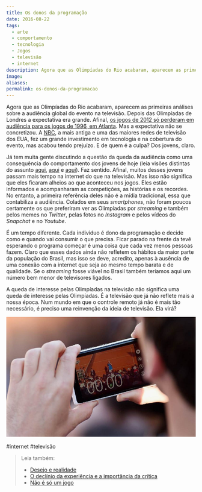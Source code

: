 ```yaml
---
title: Os donos da programação
date: 2016-08-22
tags:
  - arte
  - comportamento
  - tecnologia
  - Jogos
  - televisão
  - internet
description: Agora que as Olimpíadas do Rio acabaram, aparecem as primeiras análises sobre a audiência global do evento na televisão.
image: 
aliases:
permalink: os-donos-da-programacao
---
```

Agora que as Olimpíadas do Rio acabaram, aparecem as primeiras análises sobre a audiência global do evento na televisão. Depois das Olimpíadas de Londres a expectativa era grande. Afinal, [os jogos de 2012 só perderam em audiência para os jogos de 1996, em Atlanta](http://tvbythenumbers.zap2it.com/2016/08/05/olympics-ratings-will-rio-2016-top-londons-audience/). Mas a expectativa não se concretizou. A [NBC](https://pt.wikipedia.org/wiki/National_Broadcasting_Company), a mais antiga e uma das maiores redes de televisão dos EUA, fez um grande investimento em tecnologia e na cobertura do evento, mas acabou tendo prejuízo. E de quem é a culpa? Dos jovens, claro.

Já tem muita gente discutindo a questão da queda da audiência como uma consequência do comportamento dos jovens de hoje (leia visões distintas do assunto [aqui](http://www.bloomberg.com/news/articles/2016-08-19/nbc-s-12-billion-olympics-bet-stumbles-thanks-to-millennials), [aqui](http://www.thepostgame.com/millennial-viewers-arent-watching-olympic-games) e [aqui](http://gizmodo.com/the-olympics-not-the-millennials-ruined-the-olympics-1785575021)). Faz sentido. Afinal, muitos desses jovens passam mais tempo na internet do que na televisão. Mas isso não significa que eles ficaram alheios ao que aconteceu nos jogos. Eles estão informados e acompanharam as competições, as histórias e os recordes. No entanto, a primeira referência deles não é a mídia tradicional, essa que contabiliza a audiência. Colados em seus _smartphones_, não foram poucos certamente os que preferiram ver as Olimpíadas por _streaming_ e também pelos memes no _Twitter_, pelas fotos no _Instagram_ e pelos vídeos do _Snapchat_ e no _Youtube_.

É um tempo diferente. Cada indivíduo é dono da programação e decide como e quando vai consumir o que precisa. Ficar parado na frente da tevê esperando o programa começar é uma coisa que cada vez menos pessoas fazem. Claro que esses dados ainda não refletem os hábitos da maior parte da população do Brasil, mas isso se deve, acredito, apenas à ausência de uma conexão com a internet que seja ao mesmo tempo barata e de qualidade. Se o _streaming_ fosse viável no Brasil também teríamos aqui um número bem menor de televisores ligados.

A queda de interesse pelas Olimpíadas na televisão não significa uma queda de interesse pelas Olimpíadas. É a televisão que já não reflete mais a nossa época. Num mundo em que o controle remoto já não é mais tão necessário, é preciso uma reinvenção da ideia de televisão. Ela virá?

<img src="/assets/img/os-donos-da-programação-medium.jpeg">


#internet #televisão

> Leia também:
> - <a href="/desejo-e-realidade">Desejo e realidade</a>
> - <a href="/o-declinio-da-experiencia-e-a-importancia-da-critica">O declínio da experiência e a importância da crítica</a>
> - <a href="/nao-e-so-um-jogo">Não é só um jogo</a>
